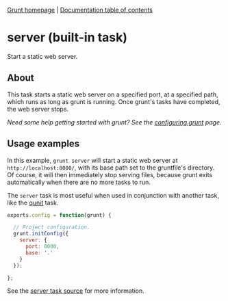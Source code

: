 [Grunt homepage](https://github.com/cowboy/grunt) | [Documentation table of contents](toc.md)

# server (built-in task)
Start a static web server.

## About

This task starts a static web server on a specified port, at a specified path, which runs as long as grunt is running. Once grunt's tasks have completed, the web server stops.

_Need some help getting started with grunt? See the [configuring grunt](configuring.md) page._

## Usage examples

In this example, `grunt server` will start a static web server at `http://localhost:8000/`, with its base path set to the gruntfile's directory. Of course, it will then immediately stop serving files, because grunt exits automatically when there are no more tasks to run.

The `server` task is most useful when used in conjunction with another task, like the [qunit](task_qunit.md) task.

```javascript
exports.config = function(grunt) {

  // Project configuration.
  grunt.initConfig({
    server: {
      port: 8000,
      base: '.'
    }
  });

};
```

See the [server task source](../tasks/server.js) for more information.

